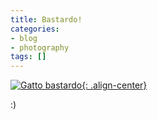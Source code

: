 ```yaml
---
title: Bastardo!
categories:
- blog
- photography
tags: []
---
```

[![Gatto bastardo]({{site.url}}/images/gatto_bastardo.jpg){: .align-center}]({{site.url}}/images/gatto_bastardo.jpg "Gatto bastardo" )

:)

